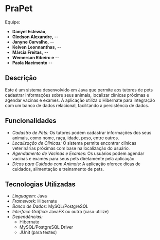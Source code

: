 # PraPet


Equipe:
- **Danyel Estewão,** 
- **Gledson Alexandre,** --
- **Janyne Carvalho,** --
- **Kelven Leonnanthas,** --
- **Márcia Freitas,** --
- **Wemerson Ribeiro e** --
- **Paola Nacimento** --
## Descrição

Este é um sistema desenvolvido em Java que permite aos tutores de pets cadastrar informações sobre seus animais, localizar clínicas próximas e agendar vacinas e exames. A aplicação utiliza o Hibernate para integração com um banco de dados relacional, facilitando a persistência de dados.

## Funcionalidades

- *Cadastro de Pets:* Os tutores podem cadastrar informações dos seus animais, como nome, raça, idade, peso, entre outros.
- *Localização de Clínicas:* O sistema permite encontrar clínicas veterinárias próximas com base na localização do usuário.
- *Agendamento de Vacinas e Exames:* Os usuários podem agendar vacinas e exames para seus pets diretamente pela aplicação.
- *Dicas para Cuidado com Animais:* A aplicação oferece dicas de cuidados, alimentação e treinamento de pets.

## Tecnologias Utilizadas

- *Linguagem:* Java
- *Framework:* Hibernate
- *Banco de Dados:* MySQL/PostgreSQL
- *Interface Gráfica:* JavaFX ou outra (caso utilize)
- *Dependências:* 
  - Hibernate
  - MySQL/PostgreSQL Driver
  - JUnit (para testes)


